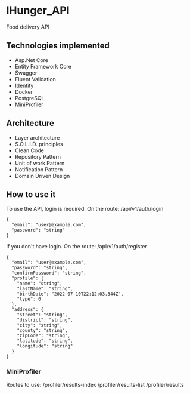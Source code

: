 # IHunger_API

Food delivery API

## Technologies implemented

* Asp.Net Core
* Entity Framework Core
* Swagger
* Fluent Validation
* Identity
* Docker
* PostgreSQL
* MiniProfiler

## Architecture

* Layer architecture
* S.O.L.I.D. principles
* Clean Code
* Repository Pattern
* Unit of work Pattern
* Notification Pattern
* Domain Driven Design

## How to use it

To use the API, login is required.
On the route: /api/v1/auth/login

```
{
  "email": "user@example.com",
  "password": "string"
}
```

If you don't have login.
On the route: /api/v1/auth/register

```
{
  "email": "user@example.com",
  "password": "string",
  "confirmPassword": "string",
  "profile": {
    "name": "string",
    "lastName": "string",
    "birthDate": "2022-07-10T22:12:03.344Z",
    "type": 0
  },
  "address": {
    "street": "string",
    "district": "string",
    "city": "string",
    "county": "string",
    "zipCode": "string",
    "latitude": "string",
    "longitude": "string"
  }
}
```

### MiniProfiler

Routes to use:
/profiler/results-index
/profiler/results-list
/profiler/results
